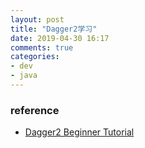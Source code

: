 ```yaml
---
layout: post
title: "Dagger2学习"
date: 2019-04-30 16:17
comments: true
categories: 
- dev
- java
---
```




### reference

+ [Dagger2 Beginner Tutorial](https://www.youtube.com/playlist?list=PLrnPJCHvNZuA2ioi4soDZKz8euUQnJW65)